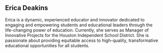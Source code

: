 ## Erica Deakins 

Erica is a dynamic, experienced educator and innovator dedicated to engaging and empowering students and educational leaders through the life-changing power of education. Currently, she serves as Manager of Innovative Projects for the Houston Independent School District. She is passionate about providing equitable access to high-quality, transformative educational opportunities for all students.